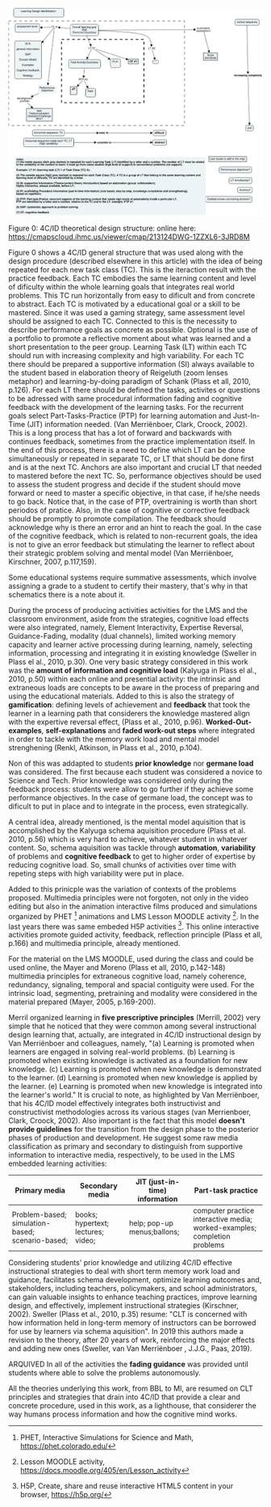![Figure 0: 4C/ID theoretical design structure](Images/4CID_LO_structuresFinal.jpeg)

Figure 0: 4C/ID theoretical design structure: online here: https://cmapscloud.ihmc.us/viewer/cmap/213124DWG-1ZZXL6-3JRD8M

Figure 0 shows a 4C/ID general structure that was used along with the design procedure (described elsewhere in this article) with the idea of being repeated for each new task class (TC). This is the iteraction result with the practice feedback. Each TC embodies the same learning content and level of dificulty within the whole learning goals that integrates real world problems. This TC run horizontally from easy to dificult and from concrete to abstract. Each TC is motivated by a educational goal or a skill to be mastered. Since it was used a gaming strategy, same assessment level should be assigned to each TC. Connected to this is the necessity to describe performance goals as concrete as possible. Optional is the use of a portfolio to promote a reflective moment about what was learned and a short presentation to the peer group. Learning Task (LT) within each TC should run with increasing complexity and high variability. For each TC there should be prepared a supportive information (SI) always available to the student based in  elaboration theory of Reigeluth (zoom lenses metaphor) and learning-by-doing paradigm of Schank (Plass et all, 2010, p.126). For each LT there should be defined the tasks, activites or questions to be adressed with same procedural information fading and cognitive feedback with the development of the learning tasks. For the recurrent goals select Part-Tasks-Practice (PTP) for learning automation and Just-In-Time (JIT) information needed. (Van Merriënboer, Clark, Croock, 2002). This is a long process that has a lot of forward and backwards with continues feedback, sometimes from the practice implementation itself. In the end of this process, there is a need to define which LT can be done simultaneously or repeated in separate TC, or LT that should be done first and is at the next TC. Anchors are also important and crucial LT that needed to mastered before the next TC. So, performance objectives should be used to assess the student progress and decide if the student should move forward or need to master a specific objective, in that case, if he/she needs to go back. Notice that, in the case of PTP, overtraining is worth than short periodos of pratice. Also, in the case of cognitive or corrective feedback should be promptly to promote compilation. The feedback should acknowledge why is there an error and an hint to reach the goal. In the case of the cognitive feedback, which is related to non-recurrent goals, the idea is not to give an error feedback but stimulating the learner to reflect about their strategic problem solving and mental model (Van Merriënboer, Kirschner, 2007, p.117,159).

Some educational systems require summative assessments, which involve assigning a grade to a student to certify their mastery, that's why in that schematics there is a note about it.

During the process of producing activities activities for the LMS and the classroom environment, aside from the strategies, cognitive load effects were also integrated, namely, Element Interactivity, Expertise Reversal, Guidance-Fading, modality (dual channels), limited working memory capacity and learner active processing during learning, namely, selecting information, processing and integrating it in existing knowledge (Sweller in Plass el al., 2010, p.30). One very basic strategy considered in this work was the **amount of information and cognitive load** (Kalyuga in Plass el al., 2010, p.50) within each online and presential activity: the intrinsic and extraneous loads are concepts to be aware in the process of preparing and using the educational materials. Added to this is also the strategy of **gamification**: defining levels of achievement and **feedback** that took the learner in a learning path that considerers the knowledge mastered align with the expertive reversal effect, (Plass et al., 2010, p.96). **Worked-Out-examples**, **self-explanations** and **faded work-out steps** where integrated in order to tackle with the memory work load and mental model strenghening (Renkl, Atkinson, in Plass et al., 2010, p.104). 

Non of this was addapted to students **prior knowledge** nor **germane load** was considered. The first because each student was considered a novice to Science and Tech. Prior knowledge was considered only during the feedback process: students were allow to go further if they achieve some performance objectives. In the case of germane load, the concept was to dificult to put in place and to integrate in the process, even strategically.

A central idea, already mentioned, is the mental model aquisition that is accomplished by the Kalyuga schema aquisition procedure (Plass et al. 2010, p.56) which is very hard to achieve, whatever student in whatever content. So, schema aquisition was tackle through **automation**, **variability** of problems and **cognitive feedback** to get to higher order of expertise by reducing cognitive load. So, small chunks of activities over time with repeting steps with high variability were put in place.

Added to this prinicple was the variation of contexts of the problems proposed. Multimedia principles were not forgoten, not only in the video editing but also in the animation interactive films produced and simulations organized by PHET [^THEORY-1] animations and LMS Lesson MOODLE activity [^THEORY-2]. In the last years there was same embeded H5P activities [^THEORY-3]. This online interactive activities promote guided activity, feedback, reflection principle (Plass et all, p.166) and multimedia principle, already mentioned.

[^THEORY-1]: PHET, Interactive Simulations for Science and Math, https://phet.colorado.edu/
[^THEORY-2]: Lesson MOODLE activity, https://docs.moodle.org/405/en/Lesson_activity
[^THEORY-3]: H5P, Create, share and reuse interactive HTML5 content in your browser, https://h5p.org/

For the material on the LMS MOODLE, used during the class and could be used online, the Mayer and Moreno (Plass et all, 2010, p.142-148) multimedia principles for extraneous cognitive load, namely coherence, redundancy, signaling, temporal and spacial contiguity were used. For the intrinsic load, segmenting, pretraining and modality were considered in the material prepared (Mayer, 2005, p.169-200).

Merril organized learning in **five prescriptive principles** (Merrill, 2002) very simple that he noticed that they were common among several instructional design learning that, actually, are integrated in 4C/ID instructional design by Van Merriënboer  and colleagues, namely, "(a) Learning is promoted when learners are engaged in solving real-world problems. (b) Learning is promoted when existing knowledge is activated as a foundation for new knowledge. (c) Learning is promoted when new knowledge is demonstrated to the learner. (d) Learning is promoted when new knowledge is applied by the learner. (e) Learning is promoted when new knowledge is integrated into the learner's world." It is crucial to note, as highlighted by Van  Merriënboer, that his 4C/ID model effectively integrates both instructivist and constructivist methodologies across its various stages (van Merrienboer, Clark, Croock, 2002). Also important is the fact that this model **doesn't provide guidelines** for the transition from the design phase to the posterior phases of production and development. He suggest some raw media classification as primary and secondary to distinguish from supportive information to interactive media, respectively, to be used in the LMS embedded learning activities:

| Primary media | Secondary media | JIT (just-in-time) information | Part-task practice |
| -------------------- | -------------------- | -------------------- | -------------------- |
| Problem-based; simulation-based; scenario-based; | books; hypertext; lectures; video; | help; pop-up menus;ballons; | computer practice interactive media; worked-examples; completion problems |

Considering students' prior knowledge and utilizing 4C/ID effective instructional strategies to deal with short term memory work load and guidance, facilitates schema development, optimize learning outcomes and, stakeholders, including teachers, policymakers, and school administrators, can gain valuable insights to enhance teaching practices, improve learning design, and effectively, implement instructional strategies (Kirschner, 2002). Sweller (Plass et al., 2010, p.35) resume: "CLT is concerned with how information held in long-term memory of instructors can be borrowed for use by learners via schema aquisition". In 2019 this authors made a revision to the theory, after 20 years of work, reinforcing the major effects and adding new ones (Sweller, van Van Merriënboer , J.J.G., Paas, 2019). 

ARQUIVED
In all of the activities the **fading guidance** was provided until students where able to solve the problems autonomously.

All the theories underlying this work, from BBL to MI, are resumed on CLT principles and strategies that drain into 4C/ID that provide a clear and concrete procedure, used in this work, as a lighthouse, that considerer the way humans process information and how the cognitive mind works.
